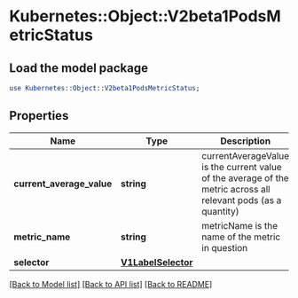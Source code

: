 # Kubernetes::Object::V2beta1PodsMetricStatus

## Load the model package
```perl
use Kubernetes::Object::V2beta1PodsMetricStatus;
```

## Properties
Name | Type | Description | Notes
------------ | ------------- | ------------- | -------------
**current_average_value** | **string** | currentAverageValue is the current value of the average of the metric across all relevant pods (as a quantity) | 
**metric_name** | **string** | metricName is the name of the metric in question | 
**selector** | [**V1LabelSelector**](V1LabelSelector.md) |  | [optional] 

[[Back to Model list]](../README.md#documentation-for-models) [[Back to API list]](../README.md#documentation-for-api-endpoints) [[Back to README]](../README.md)


